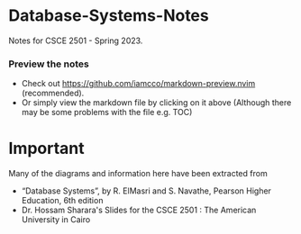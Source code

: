 # Database-Systems-Notes
Notes for CSCE 2501 - Spring 2023.

### Preview the notes
- Check out https://github.com/iamcco/markdown-preview.nvim (recommended).
- Or simply view the markdown file by clicking on it above (Although there may be some problems with the file e.g. TOC)

# Important
Many of the diagrams and information here have been extracted from
- “Database Systems”, by R. ElMasri and S. Navathe, Pearson Higher Education, 6th edition
- Dr. Hossam Sharara's Slides for the CSCE 2501 : The American University in Cairo
